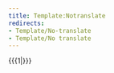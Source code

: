 ```yaml
---
title: Template:Notranslate
redirects:
- Template/No-translate
- Template/No translate
---
```


<span data-translate="no">{{{1|}}}</span>